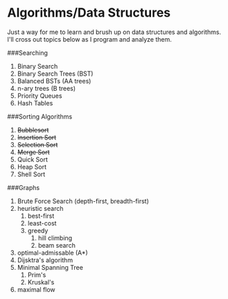 Algorithms/Data Structures
==========

Just a way for me to learn and brush up on data structures and algorithms. I'll cross out topics below as I program and analyze them.

###Searching

1. Binary Search
2. Binary Search Trees (BST)
3. Balanced BSTs (AA trees)
4. n-ary trees (B trees)
5. Priority Queues
6. Hash Tables

###Sorting Algorithms

1. <strike>Bubblesort</strike>
2. <strike>Insertion Sort</strike>
3. <strike>Selection Sort</strike>
4. <strike>Merge Sort</strike>
5. Quick Sort
6. Heap Sort
7. Shell Sort

###Graphs

1. Brute Force Search (depth-first, breadth-first)
2. heuristic search
	1. best-first
	2. least-cost
	3. greedy
		1. hill climbing
		2. beam search
3. optimal-admissable (A*)
4. Dijsktra's algorithm
5. Minimal Spanning Tree
	1. Prim's
	2. Kruskal's
6. maximal flow



